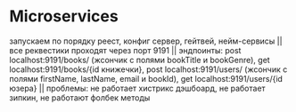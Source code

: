# Microservices
запускаем по порядку реест, конфиг сервер, гейтвей, нейм-сервисы || 
все реквестики проходят через порт 9191 || 
эндпоинты:
post localhost:9191/books/ (жсончик с полями bookTitle и bookGenre),
get localhost:9191/books/{id книжечки},
post localhost:9191/users/ (жсончик с полями firstName, lastName, email и bookId),
get localhost:9191/users/{id юзера} || 
проблемы:
не работает хистрикс дэшбоард,
не работает зипкин,
не работают фолбек методы
